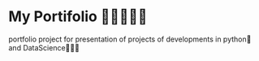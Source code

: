 # My Portifolio 💼🐍👨🏽‍💻
portfolio project for presentation of projects of developments in python🐍 and DataScience👨🏽‍💻
